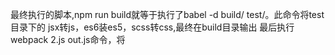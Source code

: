  最终执行的脚本,npm run build就等于执行了babel -d build/ test/。此命令将test目录下的
 jsx转js，es6装es5，scss转css,最终在build目录输出
 最后执行webpack 2.js out.js命令，将
